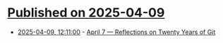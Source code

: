 # [Published on 2025-04-09](index.md)

* [2025-04-09, 12:11:00](https://soylentnews.org/article.pl?sid=25/04/08/121246&from=rss) - [April 7 — Reflections on Twenty Years of Git](https://soylentnews.org/article.pl?sid=25/04/08/121246&from=rss)
